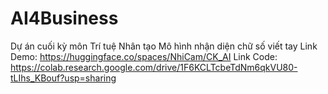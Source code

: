 # AI4Business
Dự án cuối kỳ môn Trí tuệ Nhân tạo
Mô hình nhận diện chữ số viết tay
Link Demo: https://huggingface.co/spaces/NhiCam/CK_AI
Link Code: https://colab.research.google.com/drive/1F6KCLTcbeTdNm6qkVU80-tLIhs_KBouf?usp=sharing

